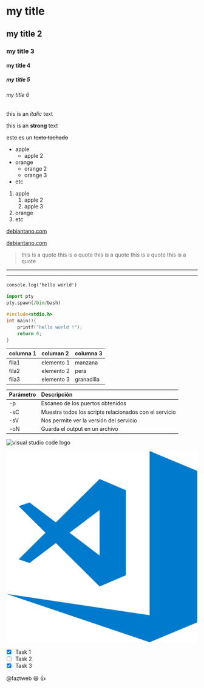 # my title
## my title 2
### my title 3
#### my title 4
##### my title 5
###### my title 6

<!--estet es un texto en italica-->
this is an *italic* text
<!--estet es un texto en negrita-->
this is an **strong** text
<!--strkethrough-->
este es un ~~texto tachado~~

<!--lista desordenadas--->
* apple
    * apple 2
* orange
    * orange 2
    * orange 3
* etc

1. apple
    1. apple 2
    2. apple 3 
2. orange
3. etc

[debiantano.com](https://debiantano.github.io/blog3)

[debiantano.com](https://debiantano.github.io/blog3 "custon title")

> this is a quote 
> this is a quote 
> this is a quote 
> this is a quote 
> this is a quote 
---
___

`console.log('hello world')`

```python
import pty
pty.spawn(/bin/bash)
```

```c++
#include<stdio.h>
int main(){
    printf("hello world !");
    return 0;
}
```

|columna 1 | columan 2 | columna 3 |
|----------|:----------|:----------|
|fila1     |elemento 1 |manzana    |
|fila2     |elemento 2 |pera       |
|fila3     |elemento 3 |granadilla |

| Parámetro | Descripción   |
| ----------|:------------- |
| -p        | Escaneo de los puertos obtenidos                       |
| -sC       | Muestra todos los scripts relacionados con el servicio |
| -sV       | Nos permite ver la versión del servicio                |
| -oN       | Guarda el output en un archivo                         |




![visual studio code logo](https://upload.wikimedia.org/wikipedia/commons/2/2d/Visual_Studio_Code_1.18_icon.svg)

![icono de VSC](icono.png "vsc logo")


<!--GITHUB MARKDOWN--->
* [X] Task 1
* [ ] Task 2
* [X] Task 3 

@faztweb :smiley: :+1:
